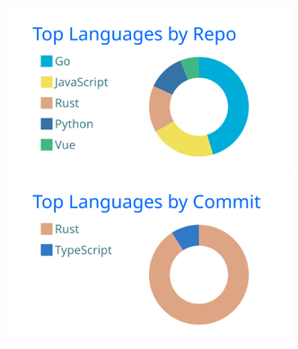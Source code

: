 <!--### Hi there 👋-->

<!--
**Crownss/Crownss** is a ✨ _special_ ✨ repository because its `README.md` (this file) appears on your GitHub profile.

Here are some ideas to get you started:

- 🔭 I’m currently working on ...
- 🌱 I’m currently learning ...
- 👯 I’m looking to collaborate on ...
- 🤔 I’m looking for help with ...
- 💬 Ask me about ...
- 📫 How to reach me: ...
- 😄 Pronouns: ...
- ⚡ Fun fact: ...
-->
<!--![Anurag's GitHub stats](https://github-readme-stats.vercel.app/api?username=Crownss&show_icons=true&theme=radical)

[![Readme Card](https://github-readme-stats.vercel.app/api/pin/?username=Crownss&repo=DDoS)]()

[![Top Langs](https://github-readme-stats.vercel.app/api/top-langs/?username=Crownss)]()
-->

<!-- [![Readme Card](https://github-readme-stats.vercel.app/api/pin/?username=Crownss&repo=dark_market)](https://github.com/Crownss/dark_market)
[![Readme Card](https://github-readme-stats.vercel.app/api/pin/?username=Crownss&repo=Backend-DBAnime-Django)](https://github.com/Crownss/Backend-DBAnime-Django)
[![Readme Card](https://github-readme-stats.vercel.app/api/pin/?username=Crownss&repo=Backend-DBAnime-Go)](https://github.com/Crownss/Backend-DBAnime-Go)
[![Readme Card](https://github-readme-stats.vercel.app/api/pin/?username=Crownss&repo=Frontend-DBAnime-Next)](https://github.com/Crownss/Frontend-DBAnime-Next)
[![Readme Card](https://github-readme-stats.vercel.app/api/pin/?username=Crownss&repo=Frontend-DBAnime-Nuxt)](https://github.com/Crownss/Frontend-DBAnime-Nuxt) -->
<!-- [![Readme Card](https://github-readme-stats.vercel.app/api/pin/?username=Crownss&repo=Frontend-DBAnime-Nuxt)](https://github.com/Crownss/Frontend-DBAnime-Nuxt) -->
<!-- [![Top Langs](https://github-readme-stats.vercel.app/api/top-langs/?username=Crownss&layout=compact&hide=html,css,scss,vue)](https://github.com/Crownss) -->
[![Top Langs](https://raw.githubusercontent.com/Crownss/Crownss/master/profile-summary-card-output/transparent/1-repos-per-language.svg)](https://github.com/Crownss)
[![Top Commit](https://raw.githubusercontent.com/Crownss/Crownss/master/profile-summary-card-output/transparent/2-most-commit-language.svg)](https://github.com/Crownss)